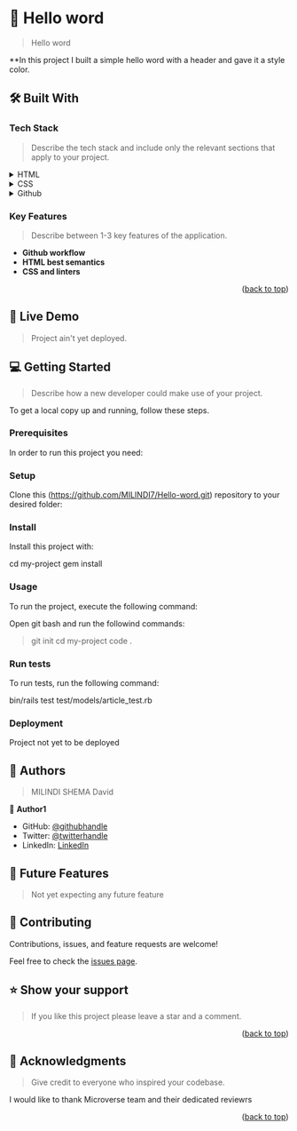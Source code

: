 
<!-- PROJECT DESCRIPTION -->

# 📖 Hello word <a name="about-project"></a>

> Hello word

**In this project I built a simple hello word with a header and gave it a style color.

## 🛠 Built With <a name="built-with"></a>

### Tech Stack <a name="tech-stack"></a>

> Describe the tech stack and include only the relevant sections that apply to your project.

<details>
  <summary>HTML</summary>
</details>

<details>
  <summary>CSS</summary>
</details>

<details>
  <summary>Github</summary>
</details>

<!-- Features -->

### Key Features <a name="key-features"></a>

> Describe between 1-3 key features of the application.

- **Github workflow**
- **HTML best semantics**
- **CSS and linters**

<p align="right">(<a href="#readme-top">back to top</a>)</p>

<!-- LIVE DEMO -->

## 🚀 Live Demo <a name="live-demo"></a>

> Project ain't yet deployed.



<!-- GETTING STARTED -->

## 💻 Getting Started <a name="getting-started"></a>

> Describe how a new developer could make use of your project.

To get a local copy up and running, follow these steps.

### Prerequisites

In order to run this project you need:

<!--
Example command:

```sh
 gem install rails
```
 -->

### Setup

Clone this (https://github.com/MILINDI7/Hello-word.git) repository to your desired folder:

<!--
Example commands:

```sh
  cd my-folder
  git clone git@github.com:myaccount/my-project.git
```
--->

### Install

Install this project with:


  cd my-project
  gem install


### Usage

To run the project, execute the following command:

Open git bash and run the followind commands:

> git init
> cd my-project
> code .

### Run tests

To run tests, run the following command:


  bin/rails test test/models/article_test.rb


### Deployment

Project not yet to be deployed


<!-- AUTHORS -->

## 👥 Authors <a name="authors"></a>

> MILINDI SHEMA David

👤 **Author1**

- GitHub: [@githubhandle](https://github.com/MILINDI7)
- Twitter: [@twitterhandle](https://twitter.com/DavidShema14)
- LinkedIn: [LinkedIn](https://www.linkedin.com/in/david-milindi-shema-803954231/)


<!-- FUTURE FEATURES -->

## 🔭 Future Features <a name="future-features"></a>

> Not yet expecting any future feature

<!-- CONTRIBUTING -->

## 🤝 Contributing <a name="contributing"></a>

Contributions, issues, and feature requests are welcome!

Feel free to check the [issues page](https://github.com/MILINDI7/Hello-word/issues).

<!-- SUPPORT -->

## ⭐️ Show your support <a name="support"></a>

> If you like this project please leave a star and a comment.

<p align="right">(<a href="#readme-top">back to top</a>)</p>

<!-- ACKNOWLEDGEMENTS -->

## 🙏 Acknowledgments <a name="acknowledgements"></a>

> Give credit to everyone who inspired your codebase.

I would like to thank Microverse team and their dedicated reviewrs

<p align="right">(<a href="#readme-top">back to top</a>)</p>
